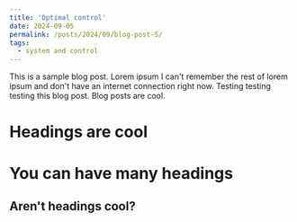```yaml
---
title: 'Optimal control'
date: 2024-09-05
permalink: /posts/2024/09/blog-post-5/
tags:
  - system and control
---
```


This is a sample blog post. Lorem ipsum I can't remember the rest of lorem ipsum and don't have an internet connection right now. Testing testing testing this blog post. Blog posts are cool. 

Headings are cool
======

You can have many headings
======

Aren't headings cool?
------